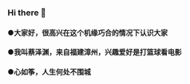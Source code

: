 ### Hi there 👋
####   ●大家好，很高兴在这个机缘巧合的情况下认识大家
####   ●我叫蔡泽渊，来自福建漳州，兴趣爱好是打篮球看电影
####   ●心如筝，人生何处不围城
<!--
**zeyuan629/zeyuan629** is a ✨ _special_ ✨ repository because its `README.md` (this file) appears on your GitHub profile.

Here are some ideas to get you started:
- 🌱 I’m currently learning ...
- 👯 I’m looking to collaborate on ...
- 🤔 I’m looking for help with ...
- 💬 Ask me about ...
- 📫 How to reach me: ...
- 😄 Pronouns: ...
- ⚡ Fun fact: ...
-->

